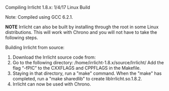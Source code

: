 Compiling Irrlicht 1.8.x:
1/4/17
Linux Build

Note: Compiled using GCC 6.2.1.

**NOTE** Irrlicht can also be built by installing through the root in some Linux distributions. This will work with Chrono and you will not have to take the following steps.
 
Building Irrlicht from source: 
1. Download the Irrlicht source code from: 
2. Go to the following directory: /home/irrlicht-1.8.x/source/Irrlicht/
	Add the flag “-fPIC” to the CXXFLAGS and CPPFLAGS in the Makefile.
3. Staying in that directory, run a "make" command.
	When the "make" has completed, run a "make sharedlib" to create libIrrlicht.so.1.8.2.
4. Irrlicht can now be used with Chrono.
 
